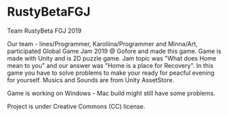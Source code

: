 # RustyBetaFGJ
Team RustyBeta FGJ 2019

Our team - Iines/Programmer, Karoliina/Programmer and Minna/Art, participated Global Game Jam 2019 @ Gofore and made this game.
Game is made with Unity and is 2D puzzle game. Jam topic was "What does Home mean to you" and our answer was "Home is a place for Recovery". In this game you have to solve problems to make your ready for peacful evening for yourself.
Musics and Sounds are from Unity AssetStore.

Game is working on Windows - Mac build might still have some problems. 

Project is under Creative Commons (CC) license. 
